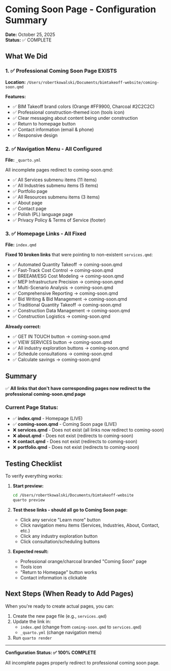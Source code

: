 # Coming Soon Page - Configuration Summary

**Date:** October 25, 2025  
**Status:** ✅ COMPLETE

## What We Did

### 1. ✅ Professional Coming Soon Page EXISTS
**Location:** `/Users/robertkowalski/Documents/bimtakeoff-website/coming-soon.qmd`

**Features:**
- ✅ BIM Takeoff brand colors (Orange #FF9900, Charcoal #2C2C2C)
- ✅ Professional construction-themed icon (tools icon)
- ✅ Clear messaging about content being under construction
- ✅ Return to homepage button
- ✅ Contact information (email & phone)
- ✅ Responsive design

### 2. ✅ Navigation Menu - All Configured
**File:** `_quarto.yml`

All incomplete pages redirect to coming-soon.qmd:
- ✅ All Services submenu items (11 items)
- ✅ All Industries submenu items (5 items)
- ✅ Portfolio page
- ✅ All Resources submenu items (3 items)
- ✅ About page
- ✅ Contact page
- ✅ Polish (PL) language page
- ✅ Privacy Policy & Terms of Service (footer)

### 3. ✅ Homepage Links - All Fixed
**File:** `index.qmd`

**Fixed 10 broken links** that were pointing to non-existent `services.qmd`:
- ✅ Automated Quantity Takeoff → coming-soon.qmd
- ✅ Fast-Track Cost Control → coming-soon.qmd
- ✅ BREEAM/ESG Cost Modeling → coming-soon.qmd
- ✅ MEP Infrastructure Precision → coming-soon.qmd
- ✅ Multi-Scenario Analysis → coming-soon.qmd
- ✅ Comprehensive Reporting → coming-soon.qmd
- ✅ Bid Writing & Bid Management → coming-soon.qmd
- ✅ Traditional Quantity Takeoff → coming-soon.qmd
- ✅ Construction Data Management → coming-soon.qmd
- ✅ Construction Logistics → coming-soon.qmd

**Already correct:**
- ✅ GET IN TOUCH button → coming-soon.qmd
- ✅ VIEW SERVICES button → coming-soon.qmd
- ✅ All industry exploration buttons → coming-soon.qmd
- ✅ Schedule consultations → coming-soon.qmd
- ✅ Calculate savings → coming-soon.qmd

## Summary

✅ **All links that don't have corresponding pages now redirect to the professional coming-soon.qmd page**

### Current Page Status:
- ✅ **index.qmd** - Homepage (LIVE)
- ✅ **coming-soon.qmd** - Coming Soon page (LIVE)
- ❌ **services.qmd** - Does not exist (all links now redirect to coming-soon)
- ❌ **about.qmd** - Does not exist (redirects to coming-soon)
- ❌ **contact.qmd** - Does not exist (redirects to coming-soon)
- ❌ **portfolio.qmd** - Does not exist (redirects to coming-soon)

## Testing Checklist

To verify everything works:

1. **Start preview:**
   ```bash
   cd /Users/robertkowalski/Documents/bimtakeoff-website
   quarto preview
   ```

2. **Test these links - should all go to Coming Soon page:**
   - Click any service "Learn more" button
   - Click navigation menu items (Services, Industries, About, Contact, etc.)
   - Click any industry exploration button
   - Click consultation/scheduling buttons

3. **Expected result:**
   - Professional orange/charcoal branded "Coming Soon" page
   - Tools icon
   - "Return to Homepage" button works
   - Contact information is clickable

## Next Steps (When Ready to Add Pages)

When you're ready to create actual pages, you can:

1. Create the new page file (e.g., `services.qmd`)
2. Update the link in:
   - `index.qmd` (change from `coming-soon.qmd` to `services.qmd`)
   - `_quarto.yml` (change navigation menu)
3. Run `quarto render`

---

**Configuration Status: ✅ 100% COMPLETE**

All incomplete pages properly redirect to professional coming soon page.
